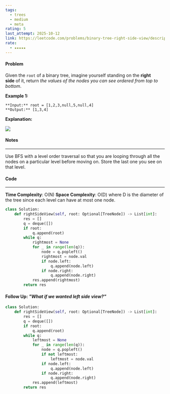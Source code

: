 ```yaml
---
tags:
  - trees
  - medium
  - meta
rating: 5
last_attempt: 2025-10-12
link: https://leetcode.com/problems/binary-tree-right-side-view/description/?envType=company&envId=facebook&favoriteSlug=facebook-thirty-days
rate:
  - ★★★★★
---
```

#### Problem
Given the `root` of a binary tree, imagine yourself standing on the **right side** of it, return _the values of the nodes you can see ordered from top to bottom_.

**Example 1:**
```
**Input:** root = [1,2,3,null,5,null,4]
**Output:** [1,3,4]
```

**Explanation:**

![](https://assets.leetcode.com/uploads/2024/11/24/tmpd5jn43fs-1.png)

#### Notes
---
Use BFS with a level order traversal so that you are looping through all the nodes on a particular level before moving on. Store the last one you see on that level.

#### Code
---
**Time Complexity**: O(N)
**Space Complexity**: O(D) where D is the diameter of the tree since each level can have at most one node.

```python
class Solution:
    def rightSideView(self, root: Optional[TreeNode]) -> List[int]:
        res = []
        q = deque([])
        if root:
            q.append(root)
        while q:
            rightmost = None
            for _ in range(len(q)):
                node = q.popleft()
                rightmost = node.val
                if node.left:
                    q.append(node.left)
                if node.right:
                    q.append(node.right)
            res.append(rightmost)
        return res
```


#### Follow Up: *"What if we wanted left side view?"*

```python
class Solution:
    def rightSideView(self, root: Optional[TreeNode]) -> List[int]:
        res = []
        q = deque([])
        if root:
            q.append(root)
        while q:
            leftmost = None
            for _ in range(len(q)):
                node = q.popleft()
				if not leftmost:
	                leftmost = node.val
                if node.left:
                    q.append(node.left)
                if node.right:
                    q.append(node.right)
            res.append(leftmost)
        return res
```